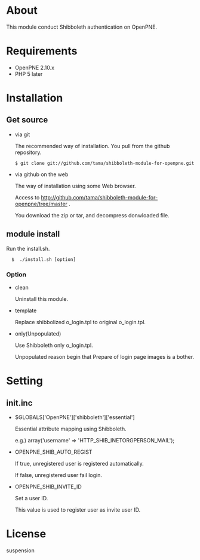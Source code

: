 # About

This module conduct Shibboleth authentication on OpenPNE. 

# Requirements

* OpenPNE 2.10.x
* PHP     5 later

# Installation

## Get source

* via git

  The recommended way of installation. You pull from the github repository.

      $ git clone git://github.com/tama/shibboleth-module-for-openpne.git

* via github on the web

  The way of installation using some Web browser.

  Access to http://github.com/tama/shibboleth-module-for-openpne/tree/master .

  You download the zip or tar, and decompress donwloaded file.

## module install

  Run the install.sh.

      $  ./install.sh [option]

### Option

* clean

  Uninstall this module.

* template

  Replace shibbolized o\_login.tpl to original o\_login.tpl.

* only(Unpopulated)

  Use Shibboleth only o\_login.tpl.

  Unpopulated reason begin that Prepare of login page images is a bother.

# Setting

## init.inc

* $GLOBALS['OpenPNE']['shibboleth']['essential']

  Essential attribute mapping using Shibboleth.

  e.g.) array('username' => 'HTTP\_SHIB\_INETORGPERSON\_MAIL');

* OPENPNE\_SHIB\_AUTO\_REGIST

  If true, unregistered user is registered automatically.

  If false, unregistered user fail login.

* OPENPNE\_SHIB\_INVITE\_ID

  Set a user ID.

  This value is used to register user as invite user ID.

# License

  suspension

